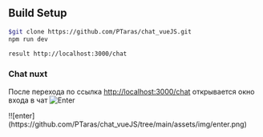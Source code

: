 ## Build Setup

``` bash
$git clone https://github.com/PTaras/chat_vueJS.git
npm run dev

result http://localhost:3000/chat
```

<h3>Chat nuxt</h3>

<p>После перехода по ссылка <a href='http://localhost:3000/chat'>http://localhost:3000/chat</a> открывается окно входа в чат
<img src="https://prnt.sc/vrf79d" alt='Enter'></p>
!![enter](https://github.com/PTaras/chat_vueJS/tree/main/assets/img/enter.png)
